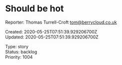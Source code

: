 # Should be hot

Reporter: Thomas Turrell-Croft <tom@berrycloud.co.uk>  

Created: 2020-05-25T07:51:39.929206700Z  
Updated: 2020-05-25T07:51:39.929206700Z

Type: story  
Status: backlog  
Priority: 1004

